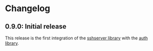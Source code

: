# Changelog

## 0.9.0: Initial release

This release is the first integration of the [sshserver library](https://github.com/containerssh/sshserver) with the [auth library](https://github.com/containerssh/auth).